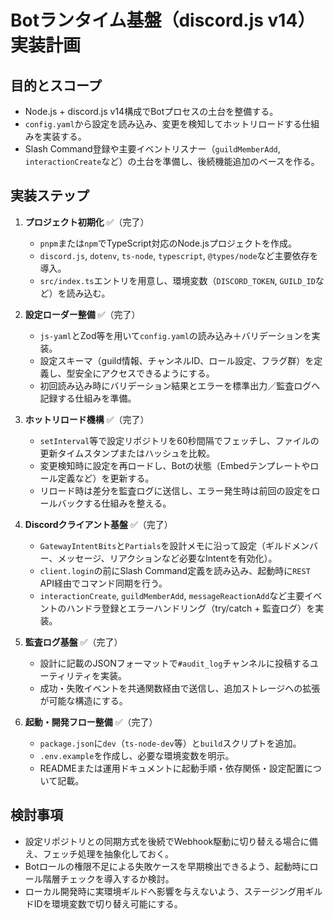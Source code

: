 # Botランタイム基盤（discord.js v14）実装計画

## 目的とスコープ
- Node.js + discord.js v14構成でBotプロセスの土台を整備する。
- `config.yaml`から設定を読み込み、変更を検知してホットリロードする仕組みを実装する。
- Slash Command登録や主要イベントリスナー（`guildMemberAdd`, `interactionCreate`など）の土台を準備し、後続機能追加のベースを作る。

## 実装ステップ
1. **プロジェクト初期化** ✅（完了）
   - `pnpm`または`npm`でTypeScript対応のNode.jsプロジェクトを作成。
   - `discord.js`, `dotenv`, `ts-node`, `typescript`, `@types/node`など主要依存を導入。
   - `src/index.ts`エントリを用意し、環境変数（`DISCORD_TOKEN`, `GUILD_ID`など）を読み込む。

2. **設定ローダー整備** ✅（完了）
   - `js-yaml`とZod等を用いて`config.yaml`の読み込み＋バリデーションを実装。
   - 設定スキーマ（guild情報、チャンネルID、ロール設定、フラグ群）を定義し、型安全にアクセスできるようにする。
   - 初回読み込み時にバリデーション結果とエラーを標準出力／監査ログへ記録する仕組みを準備。

3. **ホットリロード機構** ✅（完了）
   - `setInterval`等で設定リポジトリを60秒間隔でフェッチし、ファイルの更新タイムスタンプまたはハッシュを比較。
   - 変更検知時に設定を再ロードし、Botの状態（Embedテンプレートやロール定義など）を更新する。
   - リロード時は差分を監査ログに送信し、エラー発生時は前回の設定をロールバックする仕組みを整える。

4. **Discordクライアント基盤** ✅（完了）
   - `GatewayIntentBits`と`Partials`を設計メモに沿って設定（ギルドメンバー、メッセージ、リアクションなど必要なIntentを有効化）。
   - `client.login`の前にSlash Command定義を読み込み、起動時に`REST` API経由でコマンド同期を行う。
   - `interactionCreate`, `guildMemberAdd`, `messageReactionAdd`など主要イベントのハンドラ登録とエラーハンドリング（try/catch + 監査ログ）を実装。

5. **監査ログ基盤** ✅（完了）
   - 設計に記載のJSONフォーマットで`#audit_log`チャンネルに投稿するユーティリティを実装。
   - 成功・失敗イベントを共通関数経由で送信し、追加ストレージへの拡張が可能な構造にする。

6. **起動・開発フロー整備** ✅（完了）
   - `package.json`に`dev`（`ts-node-dev`等）と`build`スクリプトを追加。
   - `.env.example`を作成し、必要な環境変数を明示。
   - READMEまたは運用ドキュメントに起動手順・依存関係・設定配置について記載。

## 検討事項
- 設定リポジトリとの同期方式を後続でWebhook駆動に切り替える場合に備え、フェッチ処理を抽象化しておく。
- Botロールの権限不足による失敗ケースを早期検出できるよう、起動時にロール階層チェックを導入するか検討。
- ローカル開発時に実環境ギルドへ影響を与えないよう、ステージング用ギルドIDを環境変数で切り替え可能にする。
